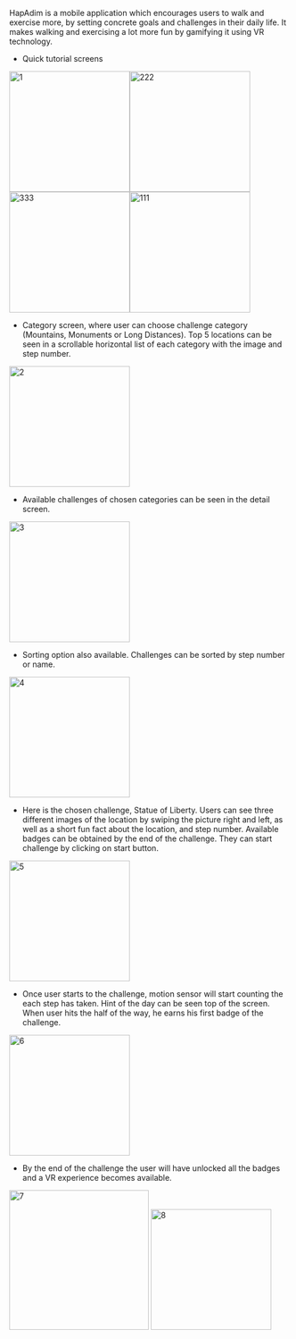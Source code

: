 HapAdim is a mobile application which encourages users to walk and exercise more, by setting concrete goals and challenges in 
their daily life. It makes walking and exercising a lot more fun by gamifying it using VR technology.
 

* Quick tutorial screens


<img width="216" alt="1" src="https://cloud.githubusercontent.com/assets/10224543/26027316/00fe9e9e-37da-11e7-9c5f-7e571bb89103.png"><img width="216" alt="222" src="https://cloud.githubusercontent.com/assets/10224543/26277740/17468680-3d5c-11e7-8485-9c843ec29109.png"><img width="216" alt="333" src="https://cloud.githubusercontent.com/assets/10224543/26277741/21a724fe-3d5c-11e7-9b4e-80b1fde46468.png"><img width="216" alt="111" src="https://cloud.githubusercontent.com/assets/10224543/26277737/06d8e61c-3d5c-11e7-8833-b21cf4bdad68.png">

* Category screen, where user can choose challenge category (Mountains, Monuments or Long Distances). Top 5 locations can be seen in a scrollable horizontal list of each category with the image and step number.

<img width="216" alt="2" src="https://cloud.githubusercontent.com/assets/10224543/26027360/cae3df3a-37da-11e7-9214-acac1d41de3c.png">

* Available challenges of chosen categories can be seen in the detail screen.

<img width="216" alt="3" src="https://cloud.githubusercontent.com/assets/10224543/26027423/bf4d5bc8-37db-11e7-83db-c3a255c06e3f.png">

* Sorting option also available. Challenges can be sorted by step number or name.

<img width="216" alt="4" src="https://cloud.githubusercontent.com/assets/10224543/26027504/d99de8ca-37dc-11e7-8844-b44f12436a01.png">

* Here is the chosen challenge, Statue of Liberty. Users can see three different images of the location by swiping the picture right and left, as well as a short fun fact about the location, and step number. Available badges can be obtained by the end of the challenge. They can start challenge by clicking on start button. 

<img width="216" alt="5" src="https://cloud.githubusercontent.com/assets/10224543/26027528/63afcb14-37dd-11e7-8137-4f1524adb00e.png">

* Once user starts to the challenge, motion sensor will start counting the each step has taken. Hint of the day can be seen top of the screen. When user hits the half of the way, he earns his first badge of the challenge.

<img width="216" alt="6" src="https://cloud.githubusercontent.com/assets/10224543/26027606/9dfccfa0-37de-11e7-87ec-1d38981a93bc.png">

* By the end of the challenge the user will have unlocked all the badges and a VR experience becomes available.

<img width="250" alt="7" src="https://cloud.githubusercontent.com/assets/10224543/26027684/3244577c-37e0-11e7-9511-f3cba6ad1f84.png">           <img width="216" alt="8" src="https://cloud.githubusercontent.com/assets/10224543/26027741/1cfbd196-37e1-11e7-97e5-6586f348a21a.png">





